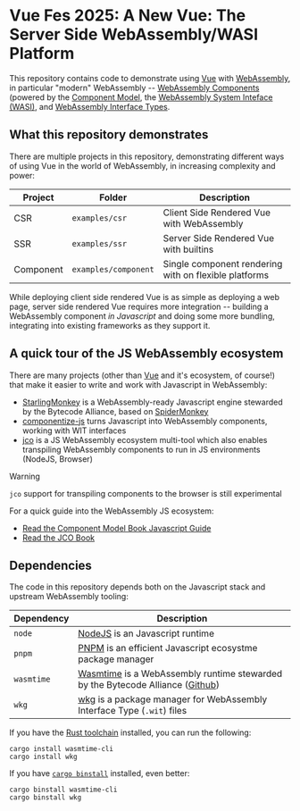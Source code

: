 # Vue Fes 2025: A New Vue: The Server Side WebAssembly/WASI Platform

This repository contains code to demonstrate using [Vue][vue] with [WebAssembly][wasm],
in particular "modern" WebAssembly -- [WebAssembly Components][wasm-components] (powered
by the [Component Model][component-model], the [WebAssembly System Inteface (WASI)][wasi],
and [WebAssembly Interface Types][wit].

[vue]: https://vuejs.org/
[wasm]: https://webassembly.org
[wasm-components]: https://component-model.bytecodealliance.org/
[wasi]: https://github.com/WebAssembly/wasi
[wit]: https://github.com/WebAssembly/component-model/blob/main/design/mvp/WIT.md
[component-model]: https://github.com/WebAssembly/component-model

## What this repository demonstrates

There are multiple projects in this repository, demonstrating different ways of using Vue
in the world of WebAssembly, in increasing complexity and power:

| Project   | Folder               | Description                                           |
|-----------|----------------------|-------------------------------------------------------|
| CSR       | `examples/csr`       | Client Side Rendered Vue with WebAssembly             |
| SSR       | `examples/ssr`       | Server Side Rendered Vue with builtins                |
| Component | `examples/component` | Single component rendering with on flexible platforms |

While deploying client side rendered Vue is as simple as deploying a web page, server side rendered
Vue requires more integration -- building a WebAssembly component *in Javascript* and doing some
more bundling, integrating into existing frameworks as they support it.

## A quick tour of the JS WebAssembly ecosystem

There are many projects (other than [Vue][vue] and it's ecosystem, of course!) that make it easier to
write and work with Javascript in WebAssembly:

- [StarlingMonkey][sm] is a WebAssembly-ready Javascript engine stewarded by the Bytecode Alliance, based on [SpiderMonkey][spidermonkey]
- [componentize-js][componentize-js] turns Javascript into WebAssembly components, working with WIT interfaces
- [jco][jco] is a JS WebAssembly ecosystem multi-tool which also enables transpiling WebAssembly components to run in JS environments (NodeJS, Browser)

> [!WARNING]
> `jco` support for transpiling components to the browser is still experimental

For a quick guide into the WebAssembly JS ecosystem:

- [Read the Component Model Book Javascript Guide][cm-book-js]
- [Read the JCO Book][jco-book]

[sm]: https://github.com/bytecodealliance/StarlingMonkey
[componentize-js]: https://github.com/bytecodealliance/componentize-js
[jco]: https://github.com/bytecodealliance/componentize-js
[spidermonkey]: https://spidermonkey.dev/
[cm-book-js]: https://component-model.bytecodealliance.org/language-support/javascript.html
[jco-book]: https://bytecodealliance.github.io/jco/

## Dependencies

The code in this repository depends both on the Javascript stack and upstream WebAssembly tooling:

| Dependency | Description                                                                                                  |
|------------|--------------------------------------------------------------------------------------------------------------|
| `node`     | [NodeJS][nodejs] is an Javascript runtime                                                                    |
| `pnpm`     | [PNPM][pnpm] is an efficient Javascript ecosystme package manager                                            |
| `wasmtime` | [Wasmtime][wasmtime] is a WebAssembly runtime stewarded by the Bytecode Alliance ([Github][github-wasmtime]) |
| `wkg`      | [wkg][wkg] is a package manager for WebAssembly Interface Type (`.wit`) files                                |

If you have the [Rust toolchain][rust-toolchain] installed, you can run the following:

```console
cargo install wasmtime-cli
cargo install wkg
```

If you have [`cargo binstall`](https://github.com/cargo-bins/cargo-binstall) installed, even better:

```console
cargo binstall wasmtime-cli
cargo binstall wkg
```

[rust-toolchain]: https://rust-lang.org/tools/install/
[nodejs]: https://nodejs.org
[pnpm]: https://pnpm.io/
[wasmtime]: https://wasmtime.dev/
[github-wasmtime]: https://github.com/bytecodealliance/wasmtime
[wkg]: https://github.com/bytecodealliance/wasm-pkg-tools

